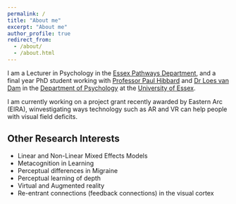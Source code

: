 ```yaml
---
permalink: /
title: "About me"
excerpt: "About me"
author_profile: true
redirect_from: 
  - /about/
  - /about.html
---
```


I am a Lecturer in Psychology in the [Essex Pathways Department](https://www.essex.ac.uk/departments/essex-pathways), and a final year PhD student working with [Professor Paul Hibbard](https://www1.essex.ac.uk/psychology/staff/profile.aspx?ID=3193) and [Dr Loes van Dam](https://www1.essex.ac.uk/psychology/staff/profile.aspx?ID=4959) in the [Department of Psychology](https://www.essex.ac.uk/departments/psychology) at the [University of Essex](https://www.essex.ac.uk).



I am currently working on a project grant recently awarded by Eastern Arc (EIRA), winvestigating ways technology such as AR and VR can help people with visual field deficits.  

## Other Research Interests
* Linear and Non-Linear Mixed Effects Models
* Metacognition in Learning
* Perceptual differences in Migraine
* Perceptual learning of depth 
* Virtual and Augmented reality
* Re-entrant connections (feedback connections) in the visual cortex










